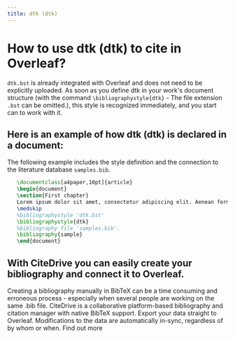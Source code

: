 ```yaml
---
title: dtk (dtk)
---
```


# How to use dtk (dtk) to cite in Overleaf? 
`dtk.bst` is already integrated with Overleaf and does not need to be explicitly uploaded. As soon as you define dtk in your work's document structure (with the command `\bibliographystyle{dtk}` - The file extension `.bst` can be omitted.), this style is recognized immediately, and you start can to work with it.

## Here is an example of how dtk (dtk) is declared in a document:
The following example includes the style definition and the connection to the literature database `samples.bib`.
```tex
   \documentclass[a4paper,10pt]{article}
   \begin{document}
   \section{First chapter}
   Lorem ipsum dolor sit amet, consectetur adipiscing elit. Aenean fermentum justo massa, ut maximus mauris sodales et. Aenean vel elit a erat rhoncus pharetra.
   \medskip
   %bibliographystyle 'dtk.bst'
   \bibliographystyle{dtk}
   %bibliography file 'samples.bib'.
   \bibliography{sample}
   \end{document}
```

## With CiteDrive you can easily create your bibliography and connect it to Overleaf. 
Creating a bibliography manually in BibTeX can be a time consuming and erroneous process - especially when several people are working on the same .bib file. CiteDrive is a collaborative platform-based bibliography and citation manager with native BibTeX support. Export your data straight to Overleaf. Modifications to the data are automatically in-sync, regardless of by whom or when. Find out more